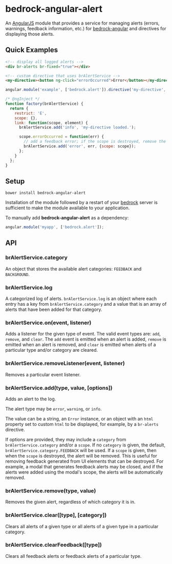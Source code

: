 # bedrock-angular-alert

An [AngularJS][] module that provides a service for managing alerts (errors,
warnings, feedback information, etc.) for [bedrock-angular][] and directives
for displaying those alerts.

## Quick Examples

```html
<!-- display all logged alerts -->
<div br-alerts br-fixed="true"></div>

<!-- custom directive that uses brAlertService -->
<my-directive><button ng-click="errorOccurred">Error</button></my-directive>
```

```js
angular.module('example', ['bedrock.alert']).directive('my-directive', factory);

/* @ngInject */
function factory(brAlertService) {
  return {
    restrict: 'E',
    scope: {},
    link: function(scope, element) {
      brAlertService.add('info', 'my-directive loaded.');

      scope.errorOccurred = function(err) {
        // add a feedback error; if the scope is destroyed, remove the error
        brAlertService.add('error', err, {scope: scope});
      };
    }
  };
}
```

## Setup

```
bower install bedrock-angular-alert
```

Installation of the module followed by a restart of your [bedrock][] server
is sufficient to make the module available to your application.

To manually add **bedrock-angular-alert** as a dependency:

```js
angular.module('myapp', ['bedrock.alert']);
```

## API

### brAlertService.category

An object that stores the available alert categories: `FEEDBACK` and
`BACKGROUND`.

### brAlertService.log

A categorized log of alerts. `brAlertService.log` is an object where each
entry has a key from `brAlertService.category` and a value that is an array of
alerts that have been added for that category.

### brAlertService.on(event, listener)

Adds a listener for the given type of event. The valid event types are:
`add`, `remove`, and `clear`. The `add` event is emitted when an alert is
added, `remove` is emitted when an alert is removed, and `clear` is emitted
when alerts of a particular type and/or category are cleared.

### brAlertService.removeListener(event, listener)

Removes a particular event listener.

### brAlertService.add(type, value, [options])

Adds an alert to the log.

The alert type may be `error`, `warning`, or `info`.

The value can be a string, an `Error` instance, or an object with an `html`
property set to custom `html` to be displayed, for example, by a
`br-alerts` directive.

If options are provided, they may include a `category` from
`brAlertService.category` and/or a `scope`. If no `category` is given, the
default, `brAlertService.category.FEEDBACK` will be used. If a `scope` is
given, then when the `scope` is destroyed, the alert will be removed. This
is useful for removing feedback generated from UI elements that can be
destroyed. For example, a modal that generates feedback alerts may be closed,
and if the alerts were added using the modal's scope, the alerts will be
automatically removed.

### brAlertService.remove(type, value)

Removes the given alert, regardless of which category it is in.

### brAlertService.clear([type], [category])

Clears all alerts of a given type or all alerts of a given type in a
particular category.

### brAlertService.clearFeedback([type])

Clears all feedback alerts or feedback alerts of a particular type.


[bedrock]: https://github.com/digitalbazaar/bedrock
[bedrock-angular]: https://github.com/digitalbazaar/bedrock-angular
[AngularJS]: https://github.com/angular/angular.js

